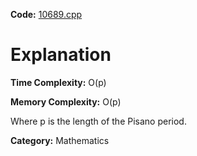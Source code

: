 **Code:** [10689.cpp](./10689.cpp)

# Explanation

**Time Complexity:** O(p)

**Memory Complexity:** O(p)

Where p is the length of the Pisano period.

**Category:** Mathematics
